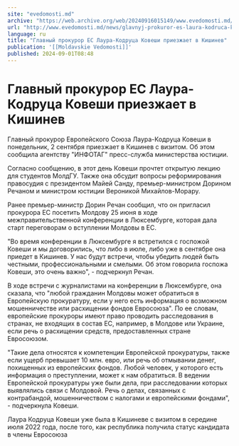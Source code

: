 ```yaml
---
site: "evedomosti.md"
archive: "https://web.archive.org/web/20240916015149/www.evedomosti.md/news/glavnyj-prokuror-es-laura-kodruca-koveshi-priezzhaet-v-kishi"
url: "http://www.evedomosti.md/news/glavnyj-prokuror-es-laura-kodruca-koveshi-priezzhaet-v-kishi"
language: ru
title: "Главный прокурор ЕС Лаура-Кодруца Ковеши приезжает в Кишинев"
publication: '[[Moldavskie Vedomosti]]'
published: 2024-09-01T08:48
---
```


# Главный прокурор ЕС Лаура-Кодруца Ковеши приезжает в Кишинев

Главный прокурор Европейского Союза Лаура-Кодруца Ковеши в понедельник, 2 сентября приезжает в Кишинев с визитом. Об этом сообщила агентству "ИНФОТАГ" пресс-служба министерства юстиции.

Согласно сообщению, в этот день Ковеши прочтет открытую лекцию для студентов МолдГУ. Также она обсудит вопросы реформирования правосудия с президентом Майей Санду, премьер-министром Дорином Речаном и министром юстиции Вероникой Михайлов-Морару.

Ранее премьер-министр Дорин Речан сообщил, что он пригласил прокурора ЕС посетить Молдову 25 июня в ходе межправительственной конференции в Люксембурге, которая дала старт переговорам о вступлении Молдовы в ЕС.

"Во время конференции в Люксембурге я встретился с госпожой Ковеши и мы договорились, что либо в июле, либо уже в сентябре она приедет в Кишинев. У нас будут встречи, чтобы убедить людей быть честными, профессиональными и смелыми. Об этом говорила госпожа Ковеши, это очень важно", - подчеркнул Речан.

В ходе встречи с журналистами на конференции в Люксембурге, она сказала, что "любой гражданин Молдовы может обратиться в Европейскую прокуратуру, если у него есть информация о возможном мошенничестве или расхищении фондов Евросоюза". По ее словам, европейские прокуроры имеют право проводить расследования в странах, не входящих в состав ЕС, например, в Молдове или Украине, если речь о расхищении средств, предоставленных стране Евросоюзом.

"Такие дела относятся к компетенции Европейской прокуратуры, также если ущерб превышает 10 млн. евро, или речь об отмывании денег, похищенных из европейских фондов. Любой человек, у которого есть информация о преступлении, может к нам обратиться. В ведении Европейской прокуратуры уже были дела, при расследовании которых выявлялись связи с Молдовой. Речь о делах, связанных с контрабандой, мошенничеством с налогами и европейскими фондами", - подчеркнула Ковеши.

Лаура Кодруца Ковеши уже была в Кишиневе с визитом в середине июля 2022 года, после того, как республика получила статус кандидата в члены Евросоюза